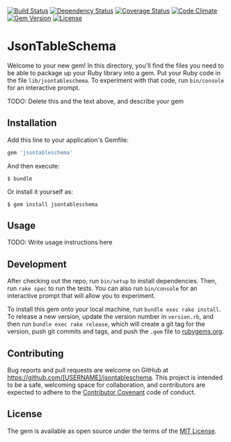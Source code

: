 [![Build Status](http://img.shields.io/travis/theodi/jsontableschema.rb.svg?style=flat-square)](https://travis-ci.org/theodi/jsontableschema.rb)
[![Dependency Status](http://img.shields.io/gemnasium/theodi/jsontableschema.rb.svg?style=flat-square)](https://gemnasium.com/theodi/jsontableschema.rb)
[![Coverage Status](https://coveralls.io/repos/github/theodi/jsontableschema.rb/badge.svg)](https://coveralls.io/github/theodi/jsontableschema.rb)
[![Code Climate](http://img.shields.io/codeclimate/github/theodi/jsontableschema.rb.svg?style=flat-square)](https://codeclimate.com/github/theodi/jsontableschema.rb)
[![Gem Version](http://img.shields.io/gem/v/jsontableschema.svg?style=flat-square)](https://rubygems.org/gems/jsontableschema)
[![License](http://img.shields.io/:license-mit-blue.svg?style=flat-square)](http://theodi.mit-license.org)

# JsonTableSchema

Welcome to your new gem! In this directory, you'll find the files you need to be able to package up your Ruby library into a gem. Put your Ruby code in the file `lib/jsontableschema`. To experiment with that code, run `bin/console` for an interactive prompt.

TODO: Delete this and the text above, and describe your gem

## Installation

Add this line to your application's Gemfile:

```ruby
gem 'jsontableschema'
```

And then execute:

    $ bundle

Or install it yourself as:

    $ gem install jsontableschema

## Usage

TODO: Write usage instructions here

## Development

After checking out the repo, run `bin/setup` to install dependencies. Then, run `rake spec` to run the tests. You can also run `bin/console` for an interactive prompt that will allow you to experiment.

To install this gem onto your local machine, run `bundle exec rake install`. To release a new version, update the version number in `version.rb`, and then run `bundle exec rake release`, which will create a git tag for the version, push git commits and tags, and push the `.gem` file to [rubygems.org](https://rubygems.org).

## Contributing

Bug reports and pull requests are welcome on GitHub at https://github.com/[USERNAME]/jsontableschema. This project is intended to be a safe, welcoming space for collaboration, and contributors are expected to adhere to the [Contributor Covenant](http://contributor-covenant.org) code of conduct.


## License

The gem is available as open source under the terms of the [MIT License](http://opensource.org/licenses/MIT).

